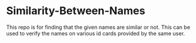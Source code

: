 # Similarity-Between-Names
This repo is for finding that the given names are similar or not. This can be used to verify the names  on various id cards provided by the same user. 

